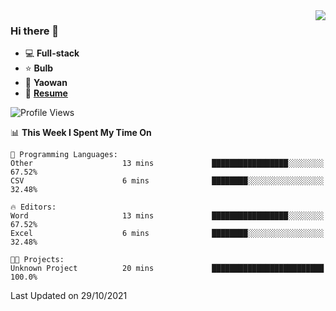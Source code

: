 <img align="right" src="https://github-readme-stats.vercel.app/api?username=LolipopJ&show_icons=true&count_private=true&hide_title=true&include_all_commits=true&theme=vue">

### Hi there 👋

- :computer: **Full-stack**
- :star: **Bulb**
- :pill: **Yaowan**
- :milky_way: [**Resume**](https://cdn.jsdelivr.net/gh/lolipopj/resume/export/resume-en.pdf)

<!--START_SECTION:waka-->
![Profile Views](http://img.shields.io/badge/Profile%20Views-17-blue)

📊 **This Week I Spent My Time On** 

```text
💬 Programming Languages: 
Other                    13 mins             █████████████████░░░░░░░░   67.52% 
CSV                      6 mins              ████████░░░░░░░░░░░░░░░░░   32.48%

🔥 Editors: 
Word                     13 mins             █████████████████░░░░░░░░   67.52% 
Excel                    6 mins              ████████░░░░░░░░░░░░░░░░░   32.48%

🐱‍💻 Projects: 
Unknown Project          20 mins             █████████████████████████   100.0%

```


 Last Updated on 29/10/2021
<!--END_SECTION:waka-->
